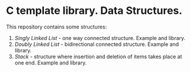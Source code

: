 # C template library. Data Structures.
This repository contains some structures:
1. *Singly Linked List* - one way connected structure. Example and library.
2. *Doubly Linked List* - bidirectional connected structure. Example and library.
3. *Stack* - structure where insertion and deletion of items takes place at one end. Example and library.
